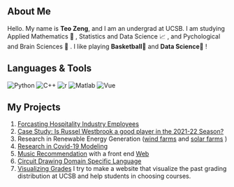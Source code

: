 ## About Me

Hello. My name is **Teo Zeng**, and I am an undergrad at UCSB. I am studying Applied Mathematics 🧮 , Statistics and Data Science 📈 , and Pychological and Brain Sciences 🧠  . I like playing **Basketball**🏀 and **Data Science**🧬 !

## Languages & Tools
![Python](https://img.shields.io/badge/-Python-000?&logo=Python)
![C++](https://img.shields.io/badge/-C++-000?&logo=c%2b%2b&logoColor=00599C)
![r](https://img.shields.io/badge/-R-red)
![Matlab](https://img.shields.io/badge/-Matlab-blue)
![Vue](https://img.shields.io/badge/-Vue.js-green)


## My Projects 

1. [Forcasting Hospitality Industry Employees](https://github.com/Sir-Teo/pstat-174-final-project)
2. [Case Study: Is Russel Westbrook a good player in the 2021-22 Season?](https://github.com/Sir-Teo/pstat131-project)
3. Research in Renewable Energy Generation ([wind farms](https://github.com/Sir-Teo/wind) and [solar farms](https://github.com/Sir-Teo/solar) )
4. [Research in Covid-19 Modeling](https://github.com/Sir-Teo/covid-19)
5. [Music Recommendation](https://github.com/Sir-Teo/MusRec) with a front end [Web](https://github.com/Sir-Teo/MusRec-Web)
6. [Circuit Drawing Domain Specific Language](https://github.com/Sir-Teo/project)
7. [Visualizing Grades](https://github.com/Sir-Teo/visualizing-grades) I try to make a website that visualize the past grading distribution at UCSB and help students in choosing courses.
